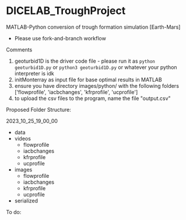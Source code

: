# DICELAB_TroughProject
MATLAB-Python conversion of trough formation simulation [Earth-Mars]
* Please use fork-and-branch workflow

Comments
1. geoturbid1D is the driver code file - please run it as ```python geoturbid1D.py``` or ```python3 geoturbid1D.py``` or whatever your python interpreter is idk
2. initMonterray as input file for base optimal results in MATLAB
3. ensure you have directory images/python/ with the following folders ['flowprofile', 'iacbchanges', 'kfrprofile', 'ucprofile']
4. to upload the csv files to the program, name the file "output.csv" 

Proposed Folder Structure:

2023_10_25_19_00_00
- data
- videos
  - flowprofile
  - iacbchanges
  - kfrprofile
  - ucprofile
- images
  - flowprofile
  - iacbchanges
  - kfrprofile
  - ucprofile
- serialized


To do: 
  
